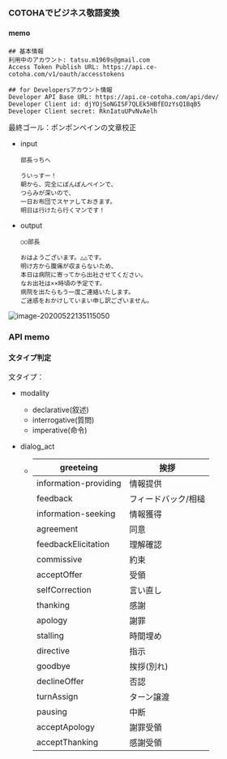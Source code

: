 ### COTOHAでビジネス敬語変換

#### memo

```
## 基本情報
利用中のアカウント: tatsu.m1969s@gmail.com
Access Token Publish URL: https://api.ce-cotoha.com/v1/oauth/accesstokens

## for Developersアカウント情報
Developer API Base URL: https://api.ce-cotoha.com/api/dev/
Developer Client id: djYOjSoNGISF7QLEk5HBfEOzYsQ1BqB5
Developer Client secret: RknIatuUPvNvAelh 
```



最終ゴール：ポンポンペインの文章校正

- input

  ```
  部長っちへ
  
  ういっすー！
  朝から、完全にぽんぽんペインで、
  つらみが深いので、
  一日お布団でスヤァしておきます。
  明日は行けたら行くマンです！
  ```

- output

  ```
  ○○部長
  
  おはようございます。△△です。
  明け方から腹痛が収まらないため、
  本日は病院に寄ってから出社させてください。
  なお出社は××時頃の予定です。
  病院を出たらもう一度ご連絡いたします。
  ご迷惑をおかけしていまい申し訳ございません。
  
  ```

![image-20200522135115050](C:\Users\Mae\AppData\Roaming\Typora\typora-user-images\image-20200522135115050.png)





### API memo

#### 文タイプ判定

文タイプ：

- modality

  - declarative(叙述)
  - interrogative(質問)
  - imperative(命令)

- dialog_act

  - | greeteing             | 挨拶                |
    | --------------------- | ------------------- |
    | information-providing | 情報提供            |
    | feedback              | フィードバック/相槌 |
    | information-seeking   | 情報獲得            |
    | agreement             | 同意                |
    | feedbackElicitation   | 理解確認            |
    | commissive            | 約束                |
    | acceptOffer           | 受領                |
    | selfCorrection        | 言い直し            |
    | thanking              | 感謝                |
    | apology               | 謝罪                |
    | stalling              | 時間埋め            |
    | directive             | 指示                |
    | goodbye               | 挨拶(別れ)          |
    | declineOffer          | 否認                |
    | turnAssign            | ターン譲渡          |
    | pausing               | 中断                |
    | acceptApology         | 謝罪受領            |
    | acceptThanking        | 感謝受領            |